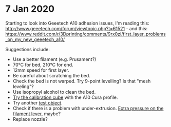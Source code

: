 # 7 Jan 2020

Starting to look into Geeetech A10 adhesion issues, I'm reading this: http://www.geeetech.com/forum/viewtopic.php?t=61521 - and this: https://www.reddit.com/r/3Dprinting/comments/9rx0zi/first_layer_problems_on_my_new_geeetech_a10/

Suggestions include:

*   Use a better filament (e.g. Prusament?)
*   70&deg;C for bed, 210&deg;C for end.
*   12mm speed for first layer.
*   Be careful about scratching the bed.
*   Check the bed is not warped. Try 9-point levelling? Is that "mesh leveling"?
*   Use isopropyl alcohol to clean the bed.
*   [Try the calibration cube](http://www.geeetech.com/forum/viewtopic.php?p=85632&sid=d6847a1ce0239590122ecc2616fb3a2d#p85632) with the A10 Cura profile.
*   Try another [test object](https://www.thingiverse.com/thing:2656594).
*   Check if there is a problem with under-extrusion. [Extra pressure on the filament lever](https://www.reddit.com/r/3Dprinting/comments/9rx0zi/first_layer_problems_on_my_new_geeetech_a10/e8ldh6w/), maybe?
*   Replace nozzle?
